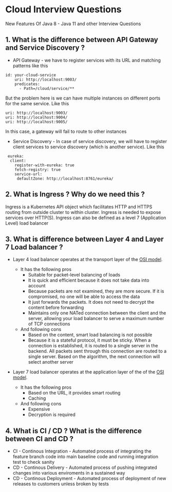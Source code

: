 # Cloud Interview Questions
New Features Of Java 8 - Java 11 and other Interview Questions


## 1. What is the difference between API Gateway and Service Discovery ?
* API Gateway - we have to register services with its URL and matching patterns like this
```
id: your-cloud-service
    uri: http://localhost:9003/
    predicates:
      - Path=/cloud/service/**
```
But the problem here is we can have multiple instances on different ports for the same service. Like this
```
uri: http://localhost:9003/
uri: http://localhost:9004/
uri: http://localhost:9005/
```
In this case, a gateway will fail to route to other instances
* Service Discovery - In case of service discovery, we will have to register client services to service discovery (which is another service). Like this
```
 eureka:
  client:
    register-with-eureka: true
    fetch-registry: true
    service-url:
     defaultZone: http://localhost:8761/eureka/
```

## 2. What is Ingress ? Why do we need this ?
Ingress is a Kubernetes API object which facilitates HTTP and HTTPS routing from outside cluster to within cluster. Ingress is needed to expose services over HTTP(S).
Ingress can also be defined as a level 7 (Application Level) load balancer

## 3. What is difference between Layer 4 and Layer 7 Load balancer ?
* Layer 4 load balancer operates at the transport layer of the [OSI model](https://en.wikipedia.org/wiki/OSI_model). 
  * It has the following pros
    * Suitable for packet-level balancing of loads
    * It is quick and efficient because it does not take data into account
    * Because packets are not examined, they are more secure. If it is compromised, no one will be able to access the data
    * It just forwards the packets. It does not need to decrypt the content before forwarding
    * Maintains only one NATed connection between the client and the server, allowing your load balancer to serve a maximum number of TCP connections 
  * And following cons
    * Based on the content, smart load balancing is not possible
    * Because it is a stateful protocol, it must be sticky. When a connection is established, it is routed to a single server in the backend. All packets sent through this connection      are routed to a single server. Based on the algorithm, the next connection will select another server

* Layer 7 load balancer operates at the application layer of the of the [OSI model](https://en.wikipedia.org/wiki/OSI_model). 
  * It has the following pros 
    * Based on the URL, it provides smart routing
    * Caching
  * And following cons
    * Expensive
    * Decryption is required

## 4. What is CI / CD ? What is the difference between CI and CD ?
* CI - Continous Integration - Automated process of integrating the feature branch code into main baseline code and running integration test to check sanity
* CD - Continous Delivery - Automated process of pushing integrated changes into various enviroments in a sustained way
* CD - Continous Deployment - Automated process of deployment of new releases to customers unless broken by tests
